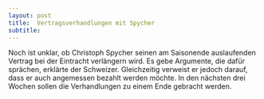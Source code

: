 ```yaml
---
layout: post
title:  Vertragsverhandlungen mit Spycher
subtitle:  
---
```


Noch ist unklar, ob Christoph Spycher seinen am Saisonende auslaufenden Vertrag bei der Eintracht verlängern wird. Es gebe Argumente, die dafür sprächen, erklärte der Schweizer. Gleichzeitig verweist er jedoch darauf, dass er auch angemessen bezahlt werden möchte. In den nächsten drei Wochen sollen die Verhandlungen zu einem Ende gebracht werden.


